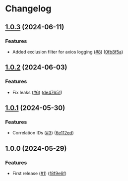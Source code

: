 # Changelog

## [1.0.3](https://github.com/Bostads-AB-Mimer/onecore-utilities/compare/v1.0.2...v1.0.3) (2024-06-11)


### Features

* Added exclusion filter for axios logging ([#8](https://github.com/Bostads-AB-Mimer/onecore-utilities/issues/8)) ([0fb8f5a](https://github.com/Bostads-AB-Mimer/onecore-utilities/commit/0fb8f5a6429439f100799e423f9009dab5d1d410))

## [1.0.2](https://github.com/Bostads-AB-Mimer/onecore-utilities/compare/v1.0.1...v1.0.2) (2024-06-03)


### Features

* Fix leaks ([#6](https://github.com/Bostads-AB-Mimer/onecore-utilities/issues/6)) ([de47651](https://github.com/Bostads-AB-Mimer/onecore-utilities/commit/de47651a591050dc86e826d39873e1a61034052d))

## [1.0.1](https://github.com/Bostads-AB-Mimer/onecore-utilities/compare/v1.0.0...v1.0.1) (2024-05-30)


### Features

* Correlation IDs ([#3](https://github.com/Bostads-AB-Mimer/onecore-utilities/issues/3)) ([6e112ed](https://github.com/Bostads-AB-Mimer/onecore-utilities/commit/6e112edfd53ea0d14c62314079791c5dd6e41d4f))

## 1.0.0 (2024-05-29)


### Features

* First release ([#1](https://github.com/Bostads-AB-Mimer/onecore-utilities/issues/1)) ([f8f9e6f](https://github.com/Bostads-AB-Mimer/onecore-utilities/commit/f8f9e6f701c15345dfd05ba8227ab2735b69efda))
